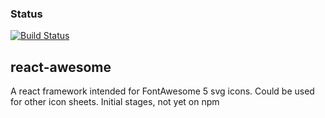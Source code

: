 ### Status
[![Build Status](https://travis-ci.org/chad-autry/react-awesome.svg?branch=master)](https://travis-ci.org/chad-autry/react-awesome)

## react-awesome
A react framework intended for FontAwesome 5 svg icons. Could be used for other icon sheets.
Initial stages, not yet on npm
